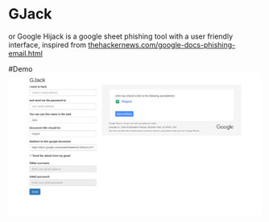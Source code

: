 # GJack
or Google Hijack is a google sheet phishing tool with a user friendly interface, inspired from [thehackernews.com/google-docs-phishing-email.html](https://thehackernews.com/2017/05/google-docs-phishing-email.html)

#Demo
![demo](https://raw.githubusercontent.com/theapache64/GJack/master/screenshot.png)